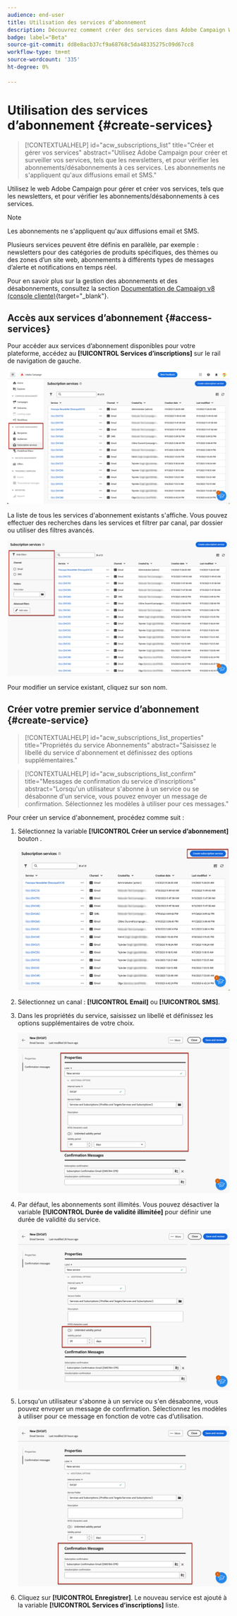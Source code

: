 ```yaml
---
audience: end-user
title: Utilisation des services d’abonnement
description: Découvrez comment créer des services dans Adobe Campaign Web
badge: label="Beta"
source-git-commit: dd8e8acb37cf9a68768c5da48335275c09d67cc8
workflow-type: tm+mt
source-wordcount: '335'
ht-degree: 0%

---
```



# Utilisation des services d’abonnement {#create-services}

>[!CONTEXTUALHELP]
>id="acw_subscriptions_list"
>title="Créer et gérer vos services"
>abstract="Utilisez Adobe Campaign pour créer et surveiller vos services, tels que les newsletters, et pour vérifier les abonnements/désabonnements à ces services. Les abonnements ne s&#39;appliquent qu&#39;aux diffusions email et SMS."

Utilisez le web Adobe Campaign pour gérer et créer vos services, tels que les newsletters, et pour vérifier les abonnements/désabonnements à ces services.

>[!NOTE]
>
>Les abonnements ne s&#39;appliquent qu&#39;aux diffusions email et SMS.

Plusieurs services peuvent être définis en parallèle, par exemple : newsletters pour des catégories de produits spécifiques, des thèmes ou des zones d’un site web, abonnements à différents types de messages d’alerte et notifications en temps réel.

Pour en savoir plus sur la gestion des abonnements et des désabonnements, consultez la section [Documentation de Campaign v8 (console cliente)](https://experienceleague.adobe.com/docs/campaign/campaign-v8/audience/subscriptions.html){target="_blank"}.

## Accès aux services d’abonnement {#access-services}

Pour accéder aux services d’abonnement disponibles pour votre plateforme, accédez au **[!UICONTROL Services d’inscriptions]** sur le rail de navigation de gauche.

![](assets/service-list.png)

La liste de tous les services d&#39;abonnement existants s&#39;affiche. Vous pouvez effectuer des recherches dans les services et filtrer par canal, par dossier ou utiliser des filtres avancés.

![](assets/service-filters.png)

Pour modifier un service existant, cliquez sur son nom.

## Créer votre premier service d’abonnement {#create-service}

>[!CONTEXTUALHELP]
>id="acw_subscriptions_list_properties"
>title="Propriétés du service Abonnements"
>abstract="Saisissez le libellé du service d&#39;abonnement et définissez des options supplémentaires."

>[!CONTEXTUALHELP]
>id="acw_subscriptions_list_confirm"
>title="Messages de confirmation du service d’inscriptions"
>abstract="Lorsqu&#39;un utilisateur s&#39;abonne à un service ou se désabonne d&#39;un service, vous pouvez envoyer un message de confirmation. Sélectionnez les modèles à utiliser pour ces messages."


Pour créer un service d&#39;abonnement, procédez comme suit :

1. Sélectionnez la variable **[!UICONTROL Créer un service d’abonnement]** bouton .

   ![](assets/service-create-button.png)

1. Sélectionnez un canal : **[!UICONTROL Email]** ou **[!UICONTROL SMS]**.

1. Dans les propriétés du service, saisissez un libellé et définissez les options supplémentaires de votre choix.

   ![](assets/service-create-properties.png)

1. Par défaut, les abonnements sont illimités. Vous pouvez désactiver la variable **[!UICONTROL Durée de validité illimitée]** pour définir une durée de validité du service. <!--The duration can be specified in days or months.TBC-->

   ![](assets/service-create-validity-period.png)

1. Lorsqu&#39;un utilisateur s&#39;abonne à un service ou s&#39;en désabonne, vous pouvez envoyer un message de confirmation. Sélectionnez les modèles à utiliser pour ce message en fonction de votre cas d’utilisation.

   ![](assets/service-create-confirmation-msg.png)

1. Cliquez sur **[!UICONTROL Enregistrer]**. Le nouveau service est ajouté à la variable **[!UICONTROL Services d’inscriptions]** liste.

<!--
## Reporting

You can measure the effectiveness of your subscription services for SMS and email channels.

1. Select an existing service from the **[!UICONTROL Subscription services]** list.

1. From the service dashboard, click More > Reports?

1. Check the following indicators:

* Total numbers of subscribers

* Area graph with subscriptions and unsubscriptions. Use the dropwdown to change the time range. (24h, 48h, 1 week, 2 weeks, 1 month, 6 months)

* The breakdown by period. including subs, unsub, evolution in numbers and % and loyalty.
* Last updated / Next refresh time: these values are retrieved from the execution and schedule of the tracking workflow
-->


